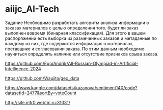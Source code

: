 # aiijc_AI-Tech

Задание
Необходимо разработать алгоритм анализа информации о заказах материалов с целью определения того, будет ли заказ выполнен вовремя (бинарная классификация). Для этого в вашем распоряжении есть выборка из размеченных заказов и метаданные по каждому из них, где содержится информация о материалах, поставщике и согласовании заказа. По этим данным необходимо научиться определять наличие или отсутствие признаков срыва заказа.

https://github.com/EgorAndrik/All-Russian-Olympiad-in-Artificial-Intelligence-2024

https://github.com/Waujito/geo_data

https://www.kaggle.com/datasets/kazanova/sentiment140/code?datasetId=2477&sortBy=voteCount

http://site.m1r0.webtm.ru:31031/

